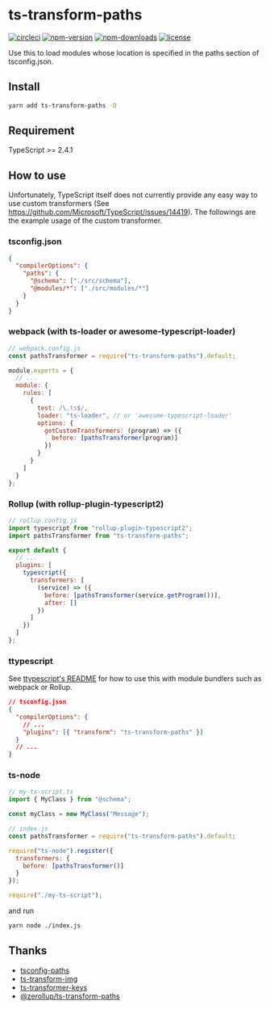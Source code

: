 # ts-transform-paths

[![circleci](https://badgen.net/circleci/github/OniVe/ts-transform-paths)](https://circleci.com/gh/OniVe/ts-transform-paths)
[![npm-version](https://badgen.net/npm/v/ts-transform-paths)](https://www.npmjs.com/package/ts-transform-paths)
[![npm-downloads](https://badgen.net/npm/dm/ts-transform-paths)](https://www.npmjs.com/package/ts-transform-paths)
[![license](https://badgen.net/npm/license/ts-transform-paths)](https://www.npmjs.com/package/ts-transform-paths)

Use this to load modules whose location is specified in the paths section of
tsconfig.json.

## Install

```sh
yarn add ts-transform-paths -D
```

## Requirement

TypeScript >= 2.4.1

## How to use

Unfortunately, TypeScript itself does not currently provide any easy way to use
custom transformers (See https://github.com/Microsoft/TypeScript/issues/14419).
The followings are the example usage of the custom transformer.

### tsconfig.json

```json
{
  "compilerOptions": {
    "paths": {
      "@schema": ["./src/schema"],
      "@modules/*": ["./src/modules/*"]
    }
  }
}
```

### webpack (with ts-loader or awesome-typescript-loader)

```js
// webpack.config.js
const pathsTransformer = require("ts-transform-paths").default;

module.exports = {
  // ...
  module: {
    rules: [
      {
        test: /\.ts$/,
        loader: "ts-loader", // or 'awesome-typescript-loader'
        options: {
          getCustomTransformers: (program) => ({
            before: [pathsTransformer(program)]
          })
        }
      }
    ]
  }
};
```

### Rollup (with rollup-plugin-typescript2)

```js
// rollup.config.js
import typescript from "rollup-plugin-typescript2";
import pathsTransformer from "ts-transform-paths";

export default {
  // ...
  plugins: [
    typescript({
      transformers: [
        (service) => ({
          before: [pathsTransformer(service.getProgram())],
          after: []
        })
      ]
    })
  ]
};
```

### ttypescript

See
[ttypescript's README](https://github.com/cevek/ttypescript/blob/master/README.md)
for how to use this with module bundlers such as webpack or Rollup.

```json
// tsconfig.json
{
  "compilerOptions": {
    // ...
    "plugins": [{ "transform": "ts-transform-paths" }]
  }
  // ...
}
```

### ts-node

```ts
// my-ts-script.ts
import { MyClass } from "@schema";

const myClass = new MyClass("Message");
```

```js
// index.js
const pathsTransformer = require("ts-transform-paths").default;

require("ts-node").register({
  transformers: {
    before: [pathsTransformer()]
  }
});

require("./my-ts-script");
```

and run

```sh
yarn node ./index.js
```

## Thanks

- [tsconfig-paths](https://github.com/dividab/tsconfig-paths)
- [ts-transform-img](https://github.com/longlho/ts-transform-img)
- [ts-transformer-keys](https://github.com/kimamula/ts-transformer-keys)
- [@zerollup/ts-transform-paths](https://github.com/zerkalica/zerollup/tree/master/packages/ts-transform-paths)
